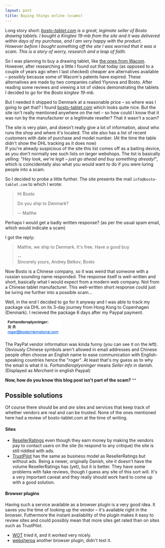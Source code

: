 ```yaml
---
layout: post
title: Buying things online (scams)
---
```


Long story short: _[bosto-tablet.com] is a great, legimate seller of Bosto
drawing tablets. I bought a Kingtee 19-mb from the site and it was delivered
within days of my purchase, and I am very happy with the product. However before
I bought something off the site I was worried that it was a scam. This is a
story of worry, research and a leap of faith._

So I was planning to buy a drawing tablet, like [the ones from Wacom](https://www.wacom.com/products/pen-displays/cintiq/cintiq-13hd).
However, after researching a little I found out that today (as opposed to a
    couple of years ago when I last checked) cheaper are alternatives available –
possibly because some of Wacom's patents have expired. These alternatives are
made by two companies called Yiynova and Bosto. After reading some reviews and
viewing a lot of videos demonstrating the tablets I decided to go for the
_Bosto kingtee 19-mb_.

But I needed it shipped to Denmark at a reasonable price – so where was I going
to get that? I found [bosto-tablet.com] which looks quite nice. But the site
isn't really mentioned anywhere on the net – so how could I know that it was run
by the manufacturer or a legitimate reseller? That it wasn't a scam?

The site is very plain, and doesn't really give a lot of information, about who
runs the shop and where it's located.  The site also has a list of recent
customers with date of purchase and model number.
(At the time the table didn't show the DHL tracking as it does now)  
If you're already suspicious of the site this list comes off as a baiting device,
as you don't normally see such lists on larger webshops.
The list is basically yelling: "_Hey look, we're legit – just go ahead and buy
something already!_", which is coincidentally also what you would want to do if
you were luring people into a scam.

[bosto-tablet.com]: https://bosto-tablet.com

So I decided to probe a little further. The site presents the mail
`info@bosto-tablet.com` to which I wrote:

> Hi Bosto
> 
> Do you ship to Denmark?
> 
> -- Malthe

Perhaps I would get a badly written response? (as per the usual spam email, which would indicate a scam)

I got the reply:

> Malthe, we ship to Denmark. It's free. Have a good buy
> 
> \-\-  
> Sincerely yours, Andrey Belkov, Bosto

Now Bosto is a Chinese company, so it was weird that someone with a russian
sounding name responded. The response itself is well-written and short,
basically what I would expect from a modern web company. Not from a
Chinese tablet manufacturer. This well-written short response could
just be luring me further into a possible scam…

Well, in the end I decided to go for it anyway and I was able to track my
package via DHL on its 3-day journey from Hong Kong to Copenhagen (Denmark). I
recieved the package 6 days after my Paypal payment.

![Bosto PayPal vendor info](img/bosto-paypal.png)

The PayPal vendor information was kinda funny (you can see it on the left).
Obviously Chinese symbols aren't allowed in email addresses and Chinese people
often choose an English name to ease communication with English-speaking
countries hence the "roger". At least that's my guess as to why the email is
what it is.
_Forhandleroplysninger_ means _Seller info_ in danish. (Displayed as _Merchant_ in english Paypal)

**Now, how do you know this blog post isn't part of the scam?** ^^

Possible solutions
------------------
Of course there should be and _are_ sites and services that keep track of
whether vendors are real and can be trusted. None of the ones mentioned here
had a review of bosto-tablet.com at the time of writing.

#### Sites

- [ResellerRatings](https://resellerratings.com) even though they earn money by 
  making the vendors pay to contact users on the site (to respond to any 
  critique) the site is still riddled with ads.
- [TrustPilot](https://trustpilot.com) has the same as business model as 
  ResellerRatings but without ads. Being a newer, originally Danish, site it 
  doesn't have the volume ResellerRatings has (yet), but it is better. They have
  some problems with fake reviews, though I guess any site of this sort will.
  It's a very important caveat and they really should work hard to come up with
  a good solution.

#### Browser plugins
Having such a service available as a browser plugin is a very good idea. It saves
you the time of looking up the vendor – it's available right in the browser.
Futhermore the instant availability of the plugin makes it easy to review sites
and could possibly mean that more sites get rated than on sites such as
TrustPilot.

  - [WOT](https://www.mywot.com/) tried it, and it worked very nicely.
  - [websherpa](https://websherpa.me) another browser plugin, didn't test it.
